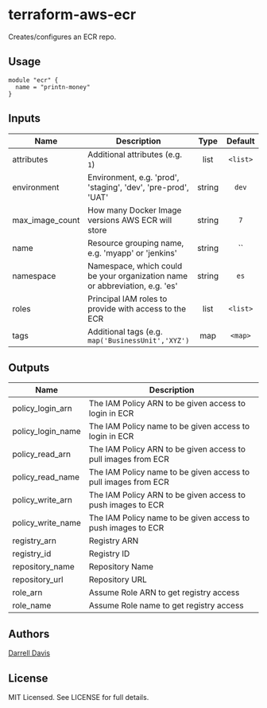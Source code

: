 # terraform-aws-ecr

Creates/configures an ECR repo.

## Usage

```
module "ecr" {
  name = "printn-money"
}
```


## Inputs

| Name | Description | Type | Default | Required |
|------|-------------|:----:|:-----:|:-----:|
| attributes | Additional attributes (e.g. `1`) | list | `<list>` | no |
| environment | Environment, e.g. 'prod', 'staging', 'dev', 'pre-prod', 'UAT' | string | `dev` | no |
| max_image_count | How many Docker Image versions AWS ECR will store | string | `7` | no |
| name | Resource grouping name, e.g. 'myapp' or 'jenkins' | string | `` | no |
| namespace | Namespace, which could be your organization name or abbreviation, e.g. 'es' | string | `es` | no |
| roles | Principal IAM roles to provide with access to the ECR | list | `<list>` | no |
| tags | Additional tags (e.g. `map('BusinessUnit','XYZ')` | map | `<map>` | no |

## Outputs

| Name | Description |
|------|-------------|
| policy_login_arn | The IAM Policy ARN to be given access to login in ECR |
| policy_login_name | The IAM Policy name to be given access to login in ECR |
| policy_read_arn | The IAM Policy ARN to be given access to pull images from ECR |
| policy_read_name | The IAM Policy name to be given access to pull images from ECR |
| policy_write_arn | The IAM Policy ARN to be given access to push images to ECR |
| policy_write_name | The IAM Policy name to be given access to push images to ECR |
| registry_arn | Registry ARN |
| registry_id | Registry ID |
| repository_name | Repository Name |
| repository_url | Repository URL |
| role_arn | Assume Role ARN to get registry access |
| role_name |Assume Role name to get registry access | 

## Authors

[Darrell Davis](https://github.com/darrelldavis)

## License
MIT Licensed. See LICENSE for full details.
